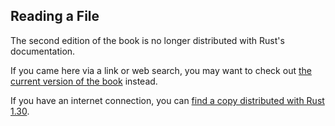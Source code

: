 ## Reading a File

The second edition of the book is no longer distributed with Rust's documentation.

If you came here via a link or web search, you may want to check out [the current
version of the book](/src/ch12-02-reading-a-file.md) instead.

If you have an internet connection, you can [find a copy distributed with
Rust
1.30](https://doc.rust-lang.org/1.30.0/book/second-edition/ch12-02-reading-a-file.html).